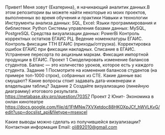 Привет! Меня зовут {Екатерина}, я начинающий аналитик данных.В этом репозитории вы можете найти некоторые из моих проектов, выполненных во время обучения и практики
Навыки и технологии
Инструменты анализа данных: SQL, Excel:
Языки программирования и библиотеки: Python
Системы управления базами данных: MySQL, PostgreSQL
Средства визуализации данных: PowerBi
Контроль корректных остатков ЕГАИС РЦ.
Ведение номенклатуры ЕГАИС.
Контроль фиксации ТТН ЕГАИС (приходы/отгрузка).
Корректировка ошибок ЕГАИС при фиксации накладных.
Списание в ЕГАИС.
Устранение пересорта по акцизным маркам.
Фиксация импортной продукции в ЕГАИС.
Проект 1
Смоделировать изменение балансов студентов. Баланс — это количество уроков, которое есть у каждого студента.
Задание 1
Посмотрите на изменения балансов студентов (на примере топ-1000 строк), собранных из CTE. 
Какие данные вас смущают? Какие вопросы стоит задавать дата-инженерам и владельцам таблиц? 
Задание 2
Создайте визуализацию (линейную диаграмму) итогового результата. 
https://metabase.sky.pro/question/70357
Проект 2
Юнит- Экономика в онлан кинотеатре 
https://docs.google.com/file/d/1FtMNw7XVXetdoc88HKOXpJCf_hWVLKvG/edit?usp=docslist_api&filetype=msexcel

Какие выводы можно сделать из получившейся визуализации?
Контактная информация
Email: oli892010@gmail.com
